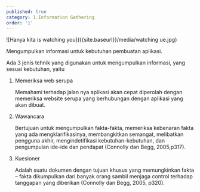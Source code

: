 ```yaml
---
published: true
category: 1.Information Gathering
order: '1'
---
```

![Hanya kita is watching you]({{site.baseurl}}/media/watching ue.jpg)

Mengumpulkan informasi untuk kebutuhan pembuatan aplikasi.

Ada 3 jenis tehnik yang digunakan untuk mengumpulkan informasi, yang sesuai kebutuhan, yaitu

1. Memeriksa web serupa 
	
	Memahami terhadap jalan nya aplikasi akan cepat diperolah dengan memeriksa website serupa yang berhubungan dengan aplikasi yang akan dibuat.
2. Wawancara
	
    Bertujuan untuk mengumpulkan fakta-fakta, memeriksa kebenaran fakta yang ada
mengklarifikasinya, membangkitkan semangat, melibatkan pengguna akhir,
mengindetifikasi kebutuhan-kebutuhan, dan pengumpulan ide-ide dan pendapat (Connolly
dan Begg, 2005,p317).
3. Kuesioner
	
    Adalah suatu dokumen dengan tujuan khusus yang memungkinkan fakta – fakta
dikumpulkan dari banyak orang sambil menjaga control terhadap tanggapan yang
diberikan (Connolly dan Begg, 2005, p320).
